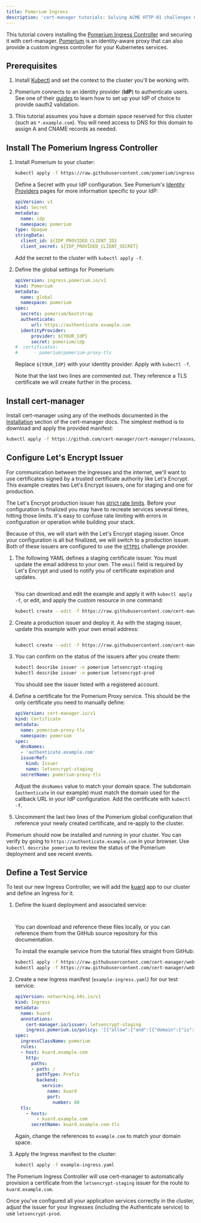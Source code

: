 ```yaml
---
title: Pomerium Ingress
description: 'cert-manager tutorials: Solving ACME HTTP-01 challenges using Pomerium ingress'
---
```


This tutorial covers installing the [Pomerium Ingress Controller](https://pomerium.com/docs/k8s/ingress.html) and securing it with cert-manager. [Pomerium](https://pomerium.com) is an identity-aware proxy that can also provide a custom ingress controller for your Kubernetes services.

## Prerequisites

1. Install [Kubectl](https://kubernetes.io/docs/tasks/tools/#kubectl) and set the context to the cluster you'll be working with.

1. Pomerium connects to an identity provider (**IdP**) to authenticate users. See one of their [guides](https://www.pomerium.com/docs/identity-providers/) to learn how to set up your IdP of choice to provide oauth2 validation.

1. This tutorial assumes you have a domain space reserved for this cluster (such as `*.example.com`). You will need access to DNS for this domain to assign A and CNAME records as needed.

## Install The Pomerium Ingress Controller

1. Install Pomerium to your cluster:

    ```sh
    kubectl apply -f https://raw.githubusercontent.com/pomerium/ingress-controller/main/deployment.yaml
    ```

    Define a Secret with your IdP configuration. See Pomerium's [Identity Providers](https://www.pomerium.com/docs/identity-providers) pages for more information specific to your IdP:

    ```yaml
    apiVersion: v1
    kind: Secret
    metadata:
      name: idp
      namespace: pomerium
    type: Opaque
    stringData:
      client_id: ${IDP_PROVIDED_CLIENT_ID}
      client_secret: ${IDP_PROVIDED_CLIENT_SECRET}
    ```

    Add the secret to the cluster with `kubectl apply -f`.

1. Define the global settings for Pomerium:

    ```yaml
    apiVersion: ingress.pomerium.io/v1
    kind: Pomerium
    metadata:
      name: global
      namespace: pomerium
    spec:
      secrets: pomerium/bootstrap
      authenticate:
          url: https://authenticate.example.com
      identityProvider:
          provider: ${YOUR_IdP}
          secret: pomerium/idp
    #  certificates:
    #      - pomerium/pomerium-proxy-tls
    ```

    Replace `${YOUR_IdP}` with your identity provider. Apply with `kubectl -f`.

    Note that the last two lines are commented out. They reference a TLS certificate we will create further in the process.

## Install cert-manager

Install cert-manager using any of the methods documented in the [Installation](https://cert-manager.io/docs/installation/) section of the cert-manager docs. The simplest method is to download and apply the provided manifest:

```sh
kubectl apply -f https://github.com/cert-manager/cert-manager/releases/download/v1.9.1/cert-manager.yaml
```

## Configure Let's Encrypt Issuer

For communication between the Ingresses and the internet, we'll want to use certificates signed by a trusted certificate authority like Let's Encrypt. This example creates two Let's Encrypt issuers, one for staging and one for production.

The Let's Encrypt production issuer has [strict rate limits](https://letsencrypt.org/docs/rate-limits/). Before your configuration is finalized you may have to recreate services several times, hitting those limits. It's easy to confuse rate limiting with errors in configuration or operation while building your stack.

Because of this, we will start with the Let's Encrypt staging issuer. Once your configuration is all but finalized, we will switch to a production issuer. Both of these issuers are configured to use the [`HTTP01`](../../configuration/acme/http01/README.md) challenge provider.

1. The following YAML defines a staging certificate issuer. You must update the email address to your own. The `email` field is required by Let's Encrypt and used to notify you of certificate expiration and updates.

    ```yaml file=./example/pomerium-staging-issuer.yaml
    ```

    You can download and edit the example and apply it with `kubectl apply -f`, or edit, and apply the custom resource in one command:

    ```bash
    kubectl create --edit -f https://raw.githubusercontent.com/cert-manager/website/master/content/docs/tutorials/acme/example/pomerium-staging-issuer.yaml
    ```

1. Create a production issuer and deploy it. As with the staging issuer, update this example with your own email address:

    ```yaml file=./example/pomerium-production-issuer.yaml
    ```

    ```bash
    kubectl create --edit -f https://raw.githubusercontent.com/cert-manager/website/master/content/docs/tutorials/acme/example/pomerium-production-issuer.yaml
    ```

1. You can confirm on the status of the issuers after you create them:

    ```bash
    kubectl describe issuer -n pomerium letsencrypt-staging
    kubectl describe issuer -n pomerium letsencrypt-prod
    ```

    You should see the issuer listed with a registered account.

1. Define a certificate for the Pomerium Proxy service. This should be the only certificate you need to manually define:

    ```yaml
    apiVersion: cert-manager.io/v1
    kind: Certificate
    metadata:
      name: pomerium-proxy-tls
      namespace: pomerium
    spec:
      dnsNames:
      - 'authenticate.example.com'
      issuerRef:
        kind: Issuer
        name: letsencrypt-staging
      secretName: pomerium-proxy-tls
    ```

    Adjust the `dnsNames` value to match your domain space. The subdomain (`authenticate` in our example) must match the domain used for the callback URL in your IdP configuration. Add the certificate with `kubectl -f`.

1. Uncomment the last two lines of the Pomerium global configuration that reference your newly created certificate, and re-apply to the cluster.

Pomerium should now be installed and running in your cluster. You can verify by going to `https://authenticate.example.com` in your browser. Use `kubectl describe pomerium` to review the status of the Pomerium deployment and see recent events.

## Define a Test Service

To test our new Ingress Controller, we will add the [kuard](https://github.com/kubernetes-up-and-running/kuard) app to our cluster and define an Ingress for it.

1. Define the kuard deployment and associated service:

    ```yaml file=./example/deployment.yaml
    ```

    ```yaml file=./example/service.yaml
    ```

    You can download and reference these files locally, or you can reference them from the GitHub source repository for this documentation.

    To install the example service from the tutorial files straight from GitHub:

    ```bash
    kubectl apply -f https://raw.githubusercontent.com/cert-manager/website/master/content/docs/tutorials/acme/example/deployment.yaml
    kubectl apply -f https://raw.githubusercontent.com/cert-manager/website/master/content/docs/tutorials/acme/example/service.yaml
    ```

1. Create a new Ingress manifest (`example-ingress.yaml`) for our test service:

    ```yaml
    apiVersion: networking.k8s.io/v1
    kind: Ingress
    metadata:
      name: kuard
      annotations:
        cert-manager.io/issuer: letsencrypt-staging
        ingress.pomerium.io/policy: '[{"allow":{"and":[{"domain":{"is":"example.com"}}]}}]'
    spec:
      ingressClassName: pomerium
      rules:
      - host: kuard.example.com
        http:
          paths:
          - path: /
            pathType: Prefix
            backend:
              service:
                name: kuard
                port:
                  number: 80
      tls:
        - hosts:
            - kuard.example.com
          secretName: kuard.example.com-tls
    ```

    Again, change the references to `example.com` to match your domain space.

1. Apply the Ingress manifest to the cluster:

   ```bash
   kubectl apply -f example-ingress.yaml
   ```

The Pomerium Ingress Controller will use cert-manager to automatically provision a certificate from the `letsencrypt-staging` issuer for the route to `kuard.example.com`.

Once you've configured all your application services correctly in the cluster, adjust the issuer for your Ingresses (including the Authenticate service) to use `letsencrypt-prod`.
